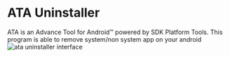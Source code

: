 # ATA Uninstaller
 ATA is an Advance Tool for Android™ powered by SDK Platform Tools. This program is able to remove system/non system app on your android
![ata uninstaller interface](https://i.postimg.cc/jqPrRyXW/ATAUninstallerpic.jpg)

